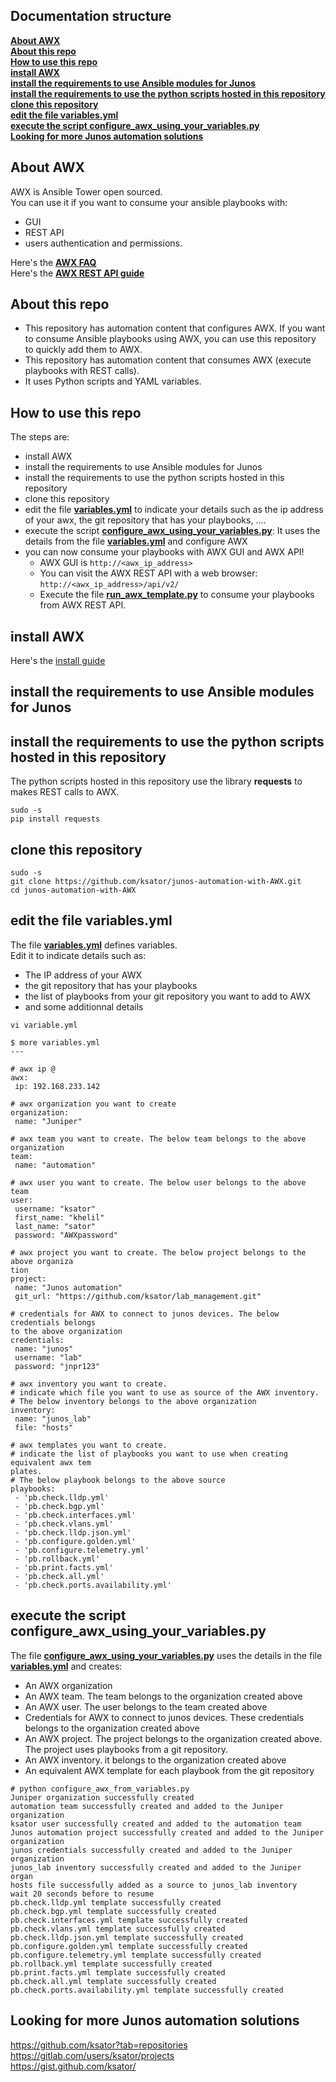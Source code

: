 ## Documentation structure
[**About AWX**](README.md#about-awx)  
[**About this repo**](README.md#about-this-repo)  
[**How to use this repo**](README.md#how-to-use-this-repo)    
[**install AWX**](README.md#install-awx)  
[**install the requirements to use Ansible modules for Junos**](README.md#install-the-requirements-to-use-ansible-modules-for-junos)  
[**install the requirements to use the python scripts hosted in this repository**](README.md#install-the-requirements-to-use-the-python-scripts-hosted-in-this-repository)   
[**clone this repository**](README.md#clone-this-repository)  
[**edit the file variables.yml**](README.md#edit-the-file-variablesyml)  
[**execute the script configure_awx_using_your_variables.py**](README.md#execute-the-script-configure_awx_using_your_variablespy)  
[**Looking for more Junos automation solutions**](README.md#looking-for-more-junos-automation-solutions)  

## About AWX

AWX is Ansible Tower open sourced.  
You can use it if you want to consume your ansible playbooks with:
- GUI
- REST API
- users authentication and permissions. 

Here's the [**AWX FAQ**](https://www.ansible.com/products/awx-project/faq)  
Here's the [**AWX REST API guide**](http://docs.ansible.com/ansible-tower/2.3.0/html/towerapi/index.html)  

## About this repo  

- This repository has automation content that configures AWX. If you want to consume Ansible playbooks using AWX, you can use this repository to quickly add them to AWX.  
- This repository has automation content that consumes AWX (execute playbooks with REST calls).    
- It uses Python scripts and YAML variables. 

## How to use this repo 

The steps are:  
- install AWX
- install the requirements to use Ansible modules for Junos  
- install the requirements to use the python scripts hosted in this repository  
- clone this repository
- edit the file [**variables.yml**](variables.yml) to indicate your details such as the ip address of your awx, the git repository that has your playbooks, ....
- execute the script [**configure_awx_using_your_variables.py**](configure_awx_using_your_variables.py): It uses the details from the file [**variables.yml**](variables.yml) and configure AWX    
- you can now consume your playbooks with AWX GUI and AWX API!
   - AWX GUI is ```http://<awx_ip_address>```    
   - You can visit the AWX REST API with a web browser: ```http://<awx_ip_address>/api/v2/``` 
   - Execute the file [**run_awx_template.py**](run_awx_template.py) to consume your playbooks from AWX REST API. 

## install AWX 

Here's the [install guide](https://github.com/ansible/awx/blob/devel/INSTALL.md)

## install the requirements to use Ansible modules for Junos  

## install the requirements to use the python scripts hosted in this repository  
The python scripts  hosted in this repository use the library **requests** to makes REST calls to AWX.   
```
sudo -s
pip install requests
```

## clone this repository
```
sudo -s
git clone https://github.com/ksator/junos-automation-with-AWX.git
cd junos-automation-with-AWX
```

## edit the file variables.yml

The file [**variables.yml**](variables.yml) defines variables.  
Edit it to indicate details such as: 
- The IP address of your AWX   
- the git repository that has your playbooks
- the list of playbooks from your git repository you want to add to AWX
- and some additionnal details

```
vi variable.yml
```

```
$ more variables.yml 
---

# awx ip @
awx: 
 ip: 192.168.233.142

# awx organization you want to create
organization: 
 name: "Juniper"

# awx team you want to create. The below team belongs to the above organization
team:
 name: "automation"

# awx user you want to create. The below user belongs to the above team
user: 
 username: "ksator"
 first_name: "khelil"
 last_name: "sator"
 password: "AWXpassword"

# awx project you want to create. The below project belongs to the above organiza
tion
project: 
 name: "Junos automation"
 git_url: "https://github.com/ksator/lab_management.git"

# credentials for AWX to connect to junos devices. The below credentials belongs 
to the above organization
credentials: 
 name: "junos"
 username: "lab"
 password: "jnpr123"

# awx inventory you want to create. 
# indicate which file you want to use as source of the AWX inventory. 
# The below inventory belongs to the above organization
inventory: 
 name: "junos_lab"
 file: "hosts"

# awx templates you want to create. 
# indicate the list of playbooks you want to use when creating equivalent awx tem
plates. 
# The below playbook belongs to the above source 
playbooks: 
 - 'pb.check.lldp.yml'
 - 'pb.check.bgp.yml'
 - 'pb.check.interfaces.yml'
 - 'pb.check.vlans.yml'
 - 'pb.check.lldp.json.yml'
 - 'pb.configure.golden.yml'
 - 'pb.configure.telemetry.yml'
 - 'pb.rollback.yml'
 - 'pb.print.facts.yml'
 - 'pb.check.all.yml'
 - 'pb.check.ports.availability.yml'
```


## execute the script configure_awx_using_your_variables.py

The file [**configure_awx_using_your_variables.py**](configure_awx_using_your_variables.py) uses the details in the file [**variables.yml**](variables.yml) and creates: 
- An AWX organization
- An AWX team. The team belongs to the organization created above
- An AWX user. The user belongs to the team created above
- Credentials for AWX to connect to junos devices. These credentials belongs to the organization created above
- An AWX project. The project belongs to the organization created above. The project uses playbooks from a git repository.
- An AWX inventory. it belongs to the organization created above
- An equivalent AWX template for each playbook from the git repository

```
# python configure_awx_from_variables.py 
Juniper organization successfully created
automation team successfully created and added to the Juniper organization
ksator user successfully created and added to the automation team
Junos automation project successfully created and added to the Juniper organization
junos credentials successfully created and added to the Juniper organization
junos_lab inventory successfully created and added to the Juniper organ
hosts file successfully added as a source to junos_lab inventory
wait 20 seconds before to resume
pb.check.lldp.yml template successfully created
pb.check.bgp.yml template successfully created
pb.check.interfaces.yml template successfully created
pb.check.vlans.yml template successfully created
pb.check.lldp.json.yml template successfully created
pb.configure.golden.yml template successfully created
pb.configure.telemetry.yml template successfully created
pb.rollback.yml template successfully created
pb.print.facts.yml template successfully created
pb.check.all.yml template successfully created
pb.check.ports.availability.yml template successfully created
```



## Looking for more Junos automation solutions

https://github.com/ksator?tab=repositories  
https://gitlab.com/users/ksator/projects  
https://gist.github.com/ksator/  

